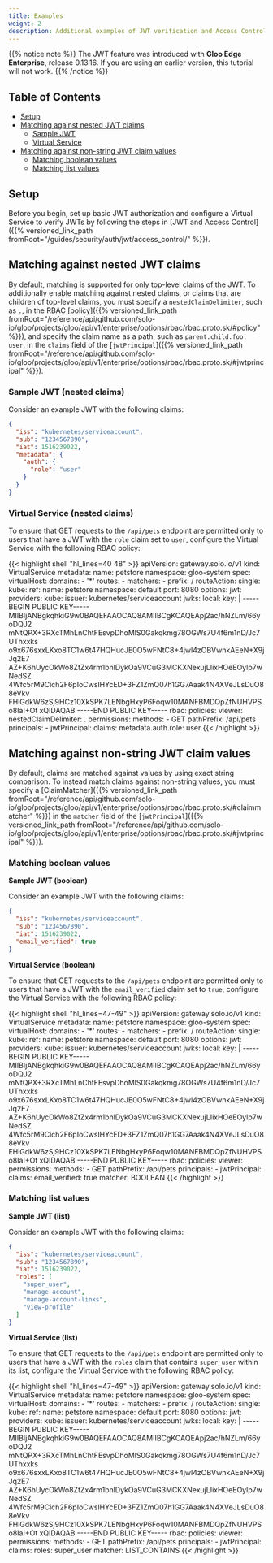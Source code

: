```yaml
---
title: Examples
weight: 2
description: Additional examples of JWT verification and Access Control (without an external auth server)
---
```


{{% notice note %}}
The JWT feature was introduced with **Gloo Edge Enterprise**, release 0.13.16. If you are using an earlier version, this tutorial will not work.
{{% /notice %}}

## Table of Contents
- [Setup](#setup)
- [Matching against nested JWT claims](#matching-against-nested-jwt-claims)
  - [Sample JWT](#sample-jwt-nested-claims)
  - [Virtual Service](#virtual-service-nested-claims)
- [Matching against non-string JWT claim values](#matching-against-non-string-jwt-claims)
  - [Matching boolean values](#matching-boolean-values)
  - [Matching list values](#matching-list-values)

## Setup
Before you begin, set up basic JWT authorization and configure a Virtual Service to verify JWTs by following the steps in [JWT and Access Control]({{% versioned_link_path fromRoot="/guides/security/auth/jwt/access_control/" %}}).

## Matching against nested JWT claims

By default, matching is supported for only top-level claims of the JWT.
To additionally enable matching against nested claims, or claims that are children of top-level claims, you must specify a `nestedClaimDelimiter`, such as `.`, in the RBAC [policy]({{% versioned_link_path fromRoot="/reference/api/github.com/solo-io/gloo/projects/gloo/api/v1/enterprise/options/rbac/rbac.proto.sk/#policy" %}}),
and specify the claim name as a path, such as `parent.child.foo: user`, in the `claims` field of the [`jwtPrincipal`]({{% versioned_link_path fromRoot="/reference/api/github.com/solo-io/gloo/projects/gloo/api/v1/enterprise/options/rbac/rbac.proto.sk/#jwtprincipal" %}}).

### Sample JWT (nested claims)

Consider an example JWT with the following claims:

```json
{
  "iss": "kubernetes/serviceaccount",
  "sub": "1234567890",
  "iat": 1516239022,
  "metadata": {
    "auth": {
      "role": "user"
    }
  }
}
```


### Virtual Service (nested claims)

To ensure that GET requests to the `/api/pets` endpoint are permitted only to users that have a JWT with the `role`
claim set to `user`, configure the Virtual Service with the following RBAC policy:  

{{< highlight shell "hl_lines=40 48" >}}
apiVersion: gateway.solo.io/v1
kind: VirtualService
metadata:
  name: petstore
  namespace: gloo-system
spec:
  virtualHost:
    domains:
    - '*'
    routes:
    - matchers:
      - prefix: /
      routeAction:
        single:
          kube:
            ref:
              name: petstore
              namespace: default
            port: 8080
    options:
      jwt:
        providers:
          kube:
            issuer: kubernetes/serviceaccount
            jwks:
              local:
                key: |
                  -----BEGIN PUBLIC KEY-----
                  MIIBIjANBgkqhkiG9w0BAQEFAAOCAQ8AMIIBCgKCAQEApj2ac/hNZLm/66yoDQJ2
                  mNtQPX+3RXcTMhLnChtFEsvpDhoMlS0Gakqkmg78OGWs7U4f6m1nD/Jc7UThxxks
                  o9x676sxxLKxo8TC1w6t47HQHucJE0O5wFNtC8+4jwl4zOBVwnkAEeN+X9jJq2E7
                  AZ+K6hUycOkWo8ZtZx4rm1bnlDykOa9VCuG3MCKXNexujLIixHOeEOylp7wNedSZ
                  4Wfc5rM9Cich2F6pIoCwslHYcED+3FZ1ZmQ07h1GG7Aaak4N4XVeJLsDuO88eVkv
                  FHlGdkW6zSj9HCz10XkSPK7LENbgHxyP6Foqw10MANFBMDQpZfNUHVPSo8IaI+Ot
                  xQIDAQAB
                  -----END PUBLIC KEY-----
      rbac:
        policies:
          viewer:
            nestedClaimDelimiter: .
            permissions:
              methods:
              - GET
              pathPrefix: /api/pets
            principals:
            - jwtPrincipal:
                claims:
                  metadata.auth.role: user
{{< /highlight >}}

## Matching against non-string JWT claim values

By default, claims are matched against values by using exact string comparison. To instead match claims against non-string values, you must specify a [ClaimMatcher]({{% versioned_link_path fromRoot="/reference/api/github.com/solo-io/gloo/projects/gloo/api/v1/enterprise/options/rbac/rbac.proto.sk/#claimmatcher" %}})
in the `matcher` field of the [`jwtPrincipal`]({{% versioned_link_path fromRoot="/reference/api/github.com/solo-io/gloo/projects/gloo/api/v1/enterprise/options/rbac/rbac.proto.sk/#jwtprincipal" %}}).

### Matching boolean values

**Sample JWT (boolean)**

Consider an example JWT with the following claims:
```json
{
  "iss": "kubernetes/serviceaccount",
  "sub": "1234567890",
  "iat": 1516239022,
  "email_verified": true
}
```

**Virtual Service (boolean)**

To ensure that GET requests to the `/api/pets` endpoint are permitted only to users that have a JWT with the `email_verified`
claim set to `true`, configure the Virtual Service with the following RBAC policy: 

{{< highlight shell "hl_lines=47-49" >}}
apiVersion: gateway.solo.io/v1
kind: VirtualService
metadata:
  name: petstore
  namespace: gloo-system
spec:
  virtualHost:
    domains:
    - '*'
    routes:
    - matchers:
      - prefix: /
      routeAction:
        single:
          kube:
            ref:
              name: petstore
              namespace: default
            port: 8080
    options:
      jwt:
        providers:
          kube:
            issuer: kubernetes/serviceaccount
            jwks:
              local:
                key: |
                  -----BEGIN PUBLIC KEY-----
                  MIIBIjANBgkqhkiG9w0BAQEFAAOCAQ8AMIIBCgKCAQEApj2ac/hNZLm/66yoDQJ2
                  mNtQPX+3RXcTMhLnChtFEsvpDhoMlS0Gakqkmg78OGWs7U4f6m1nD/Jc7UThxxks
                  o9x676sxxLKxo8TC1w6t47HQHucJE0O5wFNtC8+4jwl4zOBVwnkAEeN+X9jJq2E7
                  AZ+K6hUycOkWo8ZtZx4rm1bnlDykOa9VCuG3MCKXNexujLIixHOeEOylp7wNedSZ
                  4Wfc5rM9Cich2F6pIoCwslHYcED+3FZ1ZmQ07h1GG7Aaak4N4XVeJLsDuO88eVkv
                  FHlGdkW6zSj9HCz10XkSPK7LENbgHxyP6Foqw10MANFBMDQpZfNUHVPSo8IaI+Ot
                  xQIDAQAB
                  -----END PUBLIC KEY-----
      rbac:
        policies:
          viewer:
            permissions:
              methods:
              - GET
              pathPrefix: /api/pets
            principals:
            - jwtPrincipal:
                claims:
                  email_verified: true
                matcher: BOOLEAN
{{< /highlight >}}

### Matching list values

**Sample JWT (list)**

Consider an example JWT with the following claims:
```json
{
  "iss": "kubernetes/serviceaccount",
  "sub": "1234567890",
  "iat": 1516239022,
  "roles": [
    "super_user",
    "manage-account",
    "manage-account-links",
    "view-profile"
  ]
}
```

**Virtual Service (list)**

To ensure that GET requests to the `/api/pets` endpoint are permitted only to users that have a JWT with the `roles`
claim that contains `super_user` within its list, configure the Virtual Service with the following RBAC policy:

{{< highlight shell "hl_lines=47-49" >}}
apiVersion: gateway.solo.io/v1
kind: VirtualService
metadata:
  name: petstore
  namespace: gloo-system
spec:
  virtualHost:
    domains:
    - '*'
    routes:
    - matchers:
      - prefix: /
      routeAction:
        single:
          kube:
            ref:
              name: petstore
              namespace: default
            port: 8080
    options:
      jwt:
        providers:
          kube:
            issuer: kubernetes/serviceaccount
            jwks:
              local:
                key: |
                  -----BEGIN PUBLIC KEY-----
                  MIIBIjANBgkqhkiG9w0BAQEFAAOCAQ8AMIIBCgKCAQEApj2ac/hNZLm/66yoDQJ2
                  mNtQPX+3RXcTMhLnChtFEsvpDhoMlS0Gakqkmg78OGWs7U4f6m1nD/Jc7UThxxks
                  o9x676sxxLKxo8TC1w6t47HQHucJE0O5wFNtC8+4jwl4zOBVwnkAEeN+X9jJq2E7
                  AZ+K6hUycOkWo8ZtZx4rm1bnlDykOa9VCuG3MCKXNexujLIixHOeEOylp7wNedSZ
                  4Wfc5rM9Cich2F6pIoCwslHYcED+3FZ1ZmQ07h1GG7Aaak4N4XVeJLsDuO88eVkv
                  FHlGdkW6zSj9HCz10XkSPK7LENbgHxyP6Foqw10MANFBMDQpZfNUHVPSo8IaI+Ot
                  xQIDAQAB
                  -----END PUBLIC KEY-----
      rbac:
        policies:
          viewer:
            permissions:
              methods:
              - GET
              pathPrefix: /api/pets
            principals:
            - jwtPrincipal:
                claims:
                  roles: super_user
                matcher: LIST_CONTAINS
{{< /highlight >}}
